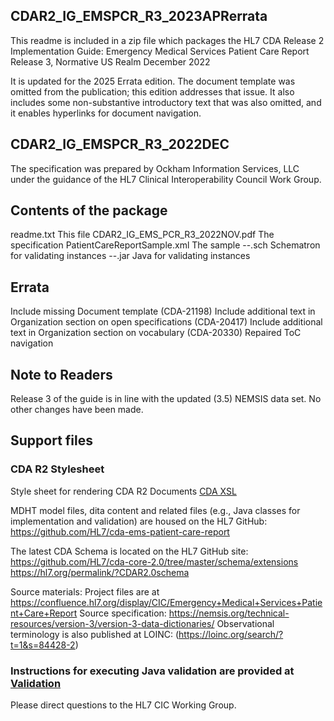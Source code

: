 ## CDAR2_IG_EMSPCR_R3_2023APRerrata

This readme is included in a zip file which packages the 
  HL7 CDA Release 2 Implementation Guide:
  Emergency Medical Services Patient Care Report
  Release 3, Normative US Realm
  December 2022

It is updated for the 2025 Errata edition. The document template was omitted from the publication; this edition addresses that issue. It also includes some non-substantive introductory text that was also omitted, and it enables hyperlinks for document navigation.


## CDAR2_IG_EMSPCR_R3_2022DEC

The specification was prepared by Ockham Information Services, LLC under the guidance of the HL7 Clinical Interoperability Council Work Group.

 
## Contents of the package
 

readme.txt                            This file
CDAR2_IG_EMS_PCR_R3_2022NOV.pdf       The specification
PatientCareReportSample.xml           The sample
--.sch                                Schematron for validating instances
--.jar                                Java for validating instances

## Errata
Include missing Document template (CDA-21198)
Include additional text in Organization section on open specifications (CDA-20417)
Include additional text in Organization section on vocabulary (CDA-20330)
Repaired ToC navigation
 
## Note to Readers
 
Release 3 of the guide is in line with the updated (3.5) NEMSIS data set. No other changes have been made.

 
## Support files

### CDA R2 Stylesheet
Style sheet for rendering CDA R2 Documents
[CDA XSL](https://hl7.org/permalink/?CDAStyleSheet)

MDHT model files, dita content and related files (e.g., Java classes for implementation and validation) are housed on the HL7 GitHub: https://github.com/HL7/cda-ems-patient-care-report
	
The latest CDA Schema is located on the HL7 GitHub site:
	https://github.com/HL7/cda-core-2.0/tree/master/schema/extensions 
  https://hl7.org/permalink/?CDAR2.0schema

Source materials: Project files are at https://confluence.hl7.org/display/CIC/Emergency+Medical+Services+Patient+Care+Report
Source specification: https://nemsis.org/technical-resources/version-3/version-3-data-dictionaries/
Observational terminology is also published at LOINC: (https://loinc.org/search/?t=1&s=84428-2)

### Instructions for executing Java validation are provided at [Validation](https://github.com/HL7/CDA-ems-patient-care-report/tree/main/validation)

Please direct questions to the HL7 CIC Working Group.

